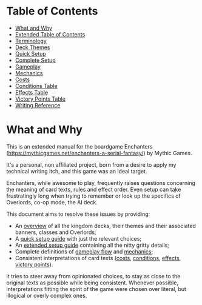 # Table of Contents

<!-- TOC -->

* [What and Why](#what-and-why)
* [Extended Table of Contents](toc.md#expanded-table-of-contents)
* [Terminology](terminology.md#terminology)
* [Deck Themes](deck-themes.md#deck-themes)
* [Quick Setup](quick-setup.md#quick-setup)
* [Complete Setup](complete-setup.md#complete-setup)
* [Gameplay](gameplay.md#gameplay)
* [Mechanics](mechanics.md#mechanics)
* [Costs](costs.md#costs)
* [Conditions Table](conditions.md#conditions-table)
* [Effects Table](effects.md#effects-table)
* [Victory Points Table](victory-points.md#victory-points-table)
* [Writing Reference](writing-reference.md#writing-reference)

<!-- TOC -->

# What and Why

This is an extended manual for the boardgame Enchanters (https://mythicgames.net/enchanters-a-serial-fantasy/) by Mythic
Games.

It's a personal, non affiliated project, born from a desire to apply my technical writing itch, and this game was an
ideal target.

Enchanters, while awesome to play, frequently raises questions concerning the meaning of card texts, rules
and effect order. Even setup can take frustratingly long when trying to remember or look up the specifics of Overlords,
co-op mode, the AI deck.

This document aims to resolve these issues by providing:

- An [overview](deck-themes.md#deck-themes) of all the kingdom decks, their themes and their associated banners, classes
  and Overlords;
- A [quick setup guide](quick-setup.md#quick-setup) with just the relevant choices;
- An [extended setup guide](complete-setup.md#complete-setup) containing all the nitty gritty details;
- Complete definitions of [gameplay flow](gameplay.md#flow-of-the-game) and [mechanics](mechanics.md#mechanics);
- Consistent interpretations of card texts ([costs](costs.md#costs),
  [conditions](conditions.md#conditions-table), [effects](effects.md#effects-table),
  [victory points](victory-points.md#victory-points-table)).

It tries to steer away from opinionated choices, to stay as close to the original texts as possible while being
consistent. Whenever possible, interpretations fitting the spirit of the game were chosen over literal, but
illogical or overly complex ones.
